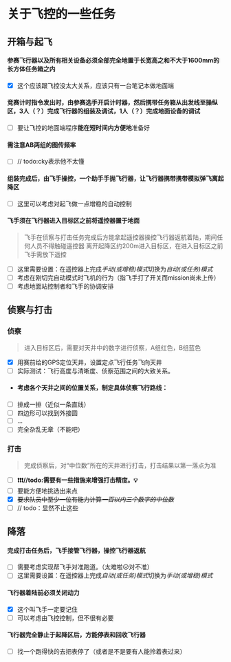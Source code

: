 # 关于飞控的一些任务

## 开箱与起飞
#### 参赛飞行器以及所有相关设备必须全部完全地置于长宽高之和不大于1600mm的长方体任务箱之内 
- [x] 这个应该跟飞控没太大关系，应该只有一台笔记本做地面端
#### 竞赛计时指令发出时，由参赛选手开启计时器，然后携带任务箱从出发线至操纵区，3人（？）完成飞行器的组装及调试，1人（？）完成地面设备的调试
- [ ] 要让飞控的地面端程序**能在短时间内方便地**准备好
#### 需注意AB两组的图传频率
- [ ] // todo:cky表示他不太懂
#### 组装完成后，由飞手操控，一个助手手抛飞行器，让飞行器携带携带模拟弹飞离起降区
- [ ] 这里可以考虑对起飞做一点增稳的自动控制
#### 飞手须在飞行器进入目标区之前将遥控器置于地面
> 飞手在侦察与打击任务完成后方能拿起遥控器操控飞行器返航着陆，期间任何人员不得触碰遥控器
> 离开起降区约200m进入目标区，在进入目标区之前飞手需放下遥控
- [ ] 这里需要设置：在遥控器上完成*手动(或增稳)模式*切换为*自动(或任务)模式*
- [ ] 考虑在刚切完自动模式时飞机的行为（指飞手打了开关而mission尚未上传）
- [ ] 考虑地面站控制者和飞手的协调安排

## 侦察与打击
### 侦察
> 进入目标区后，需要对天井中的数字进行侦察，A组红色，B组蓝色
- [x] 用赛前给的GPS定位天井，设置定点飞行任务飞向天井
- [ ] 实际测试：飞行高度与清晰度、侦察范围之间的大致关系。
- #### 考虑各个天井之间的位置关系，制定具体侦察飞行路线：
- [ ] 排成一排（近似一条直线）
- [ ] 四边形可以找到外接圆
- [ ] ...
- [ ] 完全杂乱无章（不能吧）

### 打击
> 完成侦察后，对“中位数”所在的天井进行打击，打击结果以第一落点为准
- [ ] **❗❗❗//todo:需要有一些措施来增强打击精度。💡**
- [ ] 要能方便地挑选出来点
- [x] ~~要求队员中至少一位有能力计算*一百以内三个数字的中位数*~~
- [ ] // todo：显然不止这些

## 降落
#### 完成打击任务后，飞手接管飞行器，操控飞行器返航
- [ ] 需要考虑实现帮飞手对准跑道。（太难啦😥对不准）
- [ ] 这里需要设置：在遥控器上完成*自动(或任务)模式*切换为*手动(或增稳)模式*
#### 飞行器着陆前必须关闭动力
- [X] 这个叫飞手一定要记住
- [ ] 可以考虑由飞控控制，但不很有必要
#### 飞行器完全静止于起降区后，方能停表和回收飞行器
- [ ] 找一个跑得快的去把表停了（或者是不是要有人能拎着表过来）
